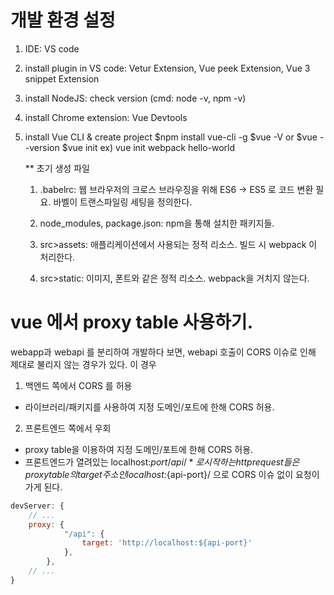 # 개발 환경 설정

1. IDE: VS code
2. install plugin in VS code: Vetur Extension, Vue peek Extension, Vue 3 snippet Extension
3. install NodeJS: check version (cmd: node -v, npm -v)
4. install Chrome extension: Vue Devtools
5. install Vue CLI & create project
   $npm install vue-cli -g
    $vue -V or $vue --version 
    $vue init <template-name> <project-name> ex) vue init webpack hello-world

   \*\* 초기 생성 파일

   1. .babelrc: 웹 브라우저의 크로스 브라우징을 위해 ES6 -> ES5 로 코드 변환 필요. 바벨이 트랜스파일링 세팅을 정의한다.
   2. node_modules, package.json: npm을 통해 설치한 패키지들.

   3. src>assets: 애플리케이션에서 사용되는 정적 리소스. 빌드 시 webpack 이 처리한다.
   4. src>static: 이미지, 폰트와 같은 정적 리소스. webpack을 거치지 않는다.

# vue 에서 proxy table 사용하기.

webapp과 webapi 를 분리하여 개발하다 보면, webapi 호출이 CORS 이슈로 인해 제대로 불리지 않는 경우가 있다. 이 경우

1. 백엔드 쪽에서 CORS 를 허용

- 라이브러리/패키지를 사용하여 지정 도메인/포트에 한해 CORS 허용.

2. 프론트엔드 쪽에서 우회

- proxy table을 이용하여 지정 도메인/포트에 한해 CORS 허용.
- 프론트엔드가 열려있는 localhost:${port}/api/* 로 시작하는 http request 들은 proxy table의 target 주소인 localhost:${api-port}/ 으로 CORS 이슈 없이 요청이 가게 된다.

```config.js
devServer: {
	// ...
	proxy: {
        	"/api": {
            	target: 'http://localhost:${api-port}'
            },
        },
    // ...
}
```
